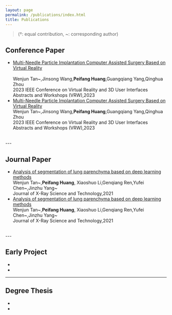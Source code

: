 ```yaml
---
layout: page
permalink: /publications/index.html
title: Publications
---
```


> (†: equal contribution, ~: corresponding author)


## Conference Paper
- [Multi-Needle Particle Implantation Computer Assisted Surgery Based on Virtual Reality](https://ieeexplore.ieee.org/document/10108805)<br><br>Wenjun Tan~,Jinsong Wang,**Peifang Huang**,Guangqiang Yang,Qinghua Zhou <br> 2023 IEEE Conference on Virtual Reality and 3D User Interfaces Abstracts and Workshops (VRW),2023<br>
- [Multi-Needle Particle Implantation Computer Assisted Surgery Based on Virtual Reality](https://ieeexplore.ieee.org/document/10108805)<br>Wenjun Tan~,Jinsong Wang,**Peifang Huang**,Guangqiang Yang,Qinghua Zhou <br> 2023 IEEE Conference on Virtual Reality and 3D User Interfaces Abstracts and Workshops (VRW),2023<br>


<br>
---


## Journal Paper
- [Analysis of segmentation of lung parenchyma based on deep learning methods](https://doi.org/10.3233/XST-210956)<br>Wenjun Tan~,**Peifang Huang**, Xiaoshuo Li,Genqiang Ren,Yufei Chen~,Jinzhu Yang~ <br> Journal of X-Ray Science and Technology,2021 <br>
- [Analysis of segmentation of lung parenchyma based on deep learning methods](https://doi.org/10.3233/XST-210956)<br>Wenjun Tan~,**Peifang Huang**, Xiaoshuo Li,Genqiang Ren,Yufei Chen~,Jinzhu Yang~ <br> Journal of X-Ray Science and Technology,2021 <br>

<br>
---


## Early Project
- <br>
- 




---

## Degree Thesis
- <br>
- 

<br>

<br>